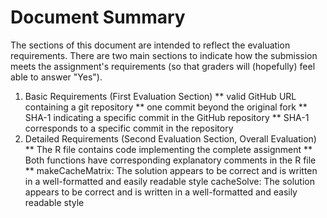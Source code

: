# Document Summary
The sections of this document are intended to reflect the evaluation requirements.  There are two main sections to indicate how the submission meets the assignment's requirements (so that graders will (hopefully) feel able to answer "Yes").
1. Basic Requirements (First Evaluation Section)
** valid GitHub URL containing a git repository
** one commit beyond the original fork
** SHA-1 indicating a specific commit in the GitHub repository
** SHA-1 corresponds to a specific commit in the repository
2. Detailed Requirements (Second Evaluation Section, Overall Evaluation)
** The R file contains code implementing the complete assignment
** Both functions have corresponding explanatory comments in the R file
** makeCacheMatrix: The solution appears to be correct and is written in a well-formatted and easily readable style
cacheSolve: The solution appears to be correct and is written in a well-formatted and easily readable style